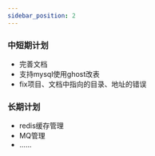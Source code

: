 ```yaml
---
sidebar_position: 2
---
```


### 中短期计划

* 完善文档
* 支持mysql使用ghost改表
* fix项目、文档中指向的目录、地址的错误

### 长期计划

* redis缓存管理
* MQ管理
* ......